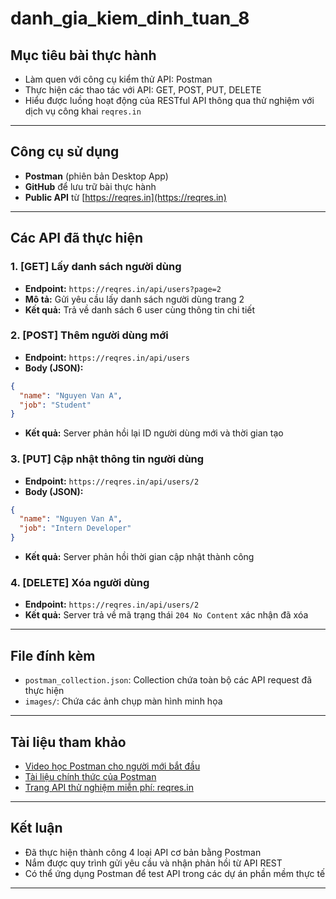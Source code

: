 # danh_gia_kiem_dinh_tuan_8


##  Mục tiêu bài thực hành
- Làm quen với công cụ kiểm thử API: Postman
- Thực hiện các thao tác với API: GET, POST, PUT, DELETE
- Hiểu được luồng hoạt động của RESTful API thông qua thử nghiệm với dịch vụ công khai `reqres.in`

---

##  Công cụ sử dụng
- **Postman** (phiên bản Desktop App)
- **GitHub** để lưu trữ bài thực hành
- **Public API** từ [https://reqres.in](https://reqres.in)

---

##  Các API đã thực hiện

### 1. [GET] Lấy danh sách người dùng
- **Endpoint:** `https://reqres.in/api/users?page=2`
- **Mô tả:** Gửi yêu cầu lấy danh sách người dùng trang 2
- **Kết quả:** Trả về danh sách 6 user cùng thông tin chi tiết

### 2. [POST] Thêm người dùng mới
- **Endpoint:** `https://reqres.in/api/users`
- **Body (JSON):**
```json
{
  "name": "Nguyen Van A",
  "job": "Student"
}
```
- **Kết quả:** Server phản hồi lại ID người dùng mới và thời gian tạo

### 3. [PUT] Cập nhật thông tin người dùng
- **Endpoint:** `https://reqres.in/api/users/2`
- **Body (JSON):**
```json
{
  "name": "Nguyen Van A",
  "job": "Intern Developer"
}
```
- **Kết quả:** Server phản hồi thời gian cập nhật thành công

### 4. [DELETE] Xóa người dùng
- **Endpoint:** `https://reqres.in/api/users/2`
- **Kết quả:** Server trả về mã trạng thái `204 No Content` xác nhận đã xóa

---

##  File đính kèm
- `postman_collection.json`: Collection chứa toàn bộ các API request đã thực hiện
- `images/`: Chứa các ảnh chụp màn hình minh họa

---

##  Tài liệu tham khảo
- [Video học Postman cho người mới bắt đầu](https://www.youtube.com/watch?v=MFxk5BZulVU)
- [Tài liệu chính thức của Postman](https://learning.postman.com/)
- [Trang API thử nghiệm miễn phí: reqres.in](https://reqres.in)

---

##  Kết luận
- Đã thực hiện thành công 4 loại API cơ bản bằng Postman
- Nắm được quy trình gửi yêu cầu và nhận phản hồi từ API REST
- Có thể ứng dụng Postman để test API trong các dự án phần mềm thực tế

---

